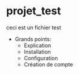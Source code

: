 # projet_test
ceci est un fichier test

- Grands points:
  - Explication
  - Installation
  - Configuration
  - Création de compte
